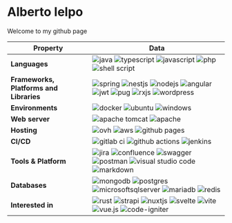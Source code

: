 # Alberto Ielpo
Welcome to my github page

<!--   my-skils -->

| Property                                        | Data                                                                                                                                                                                                                                                                                                                                                                                                                                                                                                                                                                                                                                                                                                                                                                                                                                                                                                                                                                                                                                                                                                                                                                                                                                                                                                                                                                                                                                                                                                                                                                                                                                                                                                                                                                                                            |
|-------------------------------------------------|-----------------------------------------------------------------------------------------------------------------------------------------------------------------------------------------------------------------------------------------------------------------------------------------------------------------------------------------------------------------------------------------------------------------------------------------------------------------------------------------------------------------------------------------------------------------------------------------------------------------------------------------------------------------------------------------------------------------------------------------------------------------------------------------------------------------------------------------------------------------------------------------------------------------------------------------------------------------------------------------------------------------------------------------------------------------------------------------------------------------------------------------------------------------------------------------------------------------------------------------------------------------------------------------------------------------------------------------------------------------------------------------------------------------------------------------------------------------------------------------------------------------------------------------------------------------------------------------------------------------------------------------------------------------------------------------------------------------------------------------------------------------------------------------------------------------|
| **Languages**                              | ![java](https://img.shields.io/badge/java-%23ed8b00.svg?style=plastic&logo=openjdk&logocolor=white) ![typescript](https://img.shields.io/badge/typescript-%23007acc.svg?style=plastic&logo=typescript&logocolor=white) ![javascript](https://img.shields.io/badge/javascript-%23323330.svg?style=plastic&logo=javascript&logocolor=%23f7df1e) ![php](https://img.shields.io/badge/php-%23777bb4.svg?style=plastic&logo=php&logocolor=white) ![shell script](https://img.shields.io/badge/bash-%23121011.svg?style=plastic&logo=gnu-bash&logocolor=white)                                                                                                                                                                                                                                                                                                                                                                                                                                                                                                                                                                                                                                                                                                                                                                                                                                                                                                                                                                                                                                                                                                                                                                                                                                                                                                                                                                                                                                              |
| **Frameworks, Platforms and Libraries**                           | ![spring](https://img.shields.io/badge/spring-%236db33f.svg?style=plastic&logo=spring&logocolor=white) ![nestjs](https://img.shields.io/badge/nestjs-%23e0234e.svg?style=plastic&logo=nestjs&logocolor=white) ![nodejs](https://img.shields.io/badge/node.js-6da55f?style=plastic&logo=node.js&logocolor=white)  ![angular](https://img.shields.io/badge/angular-%23dd0031.svg?style=plastic&logo=angular&logocolor=white)    ![jwt](https://img.shields.io/badge/jwt-black?style=plastic&logo=json%20web%20tokens)         ![pug](https://img.shields.io/badge/pug-fff?style=plastic&logo=pug&logocolor=a86454)                    ![rxjs](https://img.shields.io/badge/rxjs-%23b7178c.svg?style=plastic&logo=reactivex&logocolor=white) ![wordpress](https://img.shields.io/badge/wordpress-%23117ac9.svg?style=plastic&logo=wordpress&logocolor=white)                                                                                                                                                                                                                                                                                                                                                                                                                                                                                                                                                                                                                                                                                                                                                                                                                                                                                                                                            
| **Environments**                                          | ![docker](https://img.shields.io/badge/docker-%230db7ed.svg?style=plastic&logo=docker&logocolor=white) ![ubuntu](https://img.shields.io/badge/ubuntu-e95420?style=plastic&logo=ubuntu&logocolor=white) ![windows](https://img.shields.io/badge/windows-0078d6?style=plastic&logo=windows&logocolor=white)                                                                                                                                                                                                                                                                                                                                                                                                                                                                                                                                                                                                                                                                                                                                                                                                                                                                                                                                              
| **Web server**                                          | ![apache tomcat](https://img.shields.io/badge/tomcat-%23f8dc75.svg?style=plastic&logo=apache-tomcat&logocolor=black) ![apache](https://img.shields.io/badge/httpd-%23d42029.svg?style=plastic&logo=apache&logocolor=white)                                                                                                                                                                                                                                                                                                                                                                                                                                                                                                                                                                                                                                                                                                                                                                                                                                                                                                   
| **Hosting**                                          | ![ovh](https://img.shields.io/badge/ovh-%23123f6d.svg?style=plastic&logo=ovh&logocolor=#123f6d) ![aws](https://img.shields.io/badge/aws-%23ff9900.svg?style=plastic&logo=amazon-aws&logocolor=white) ![github pages](https://img.shields.io/badge/pages-121013?style=plastic&logo=github&logocolor=white)                                                                                                                                                                                                                                                                                                                                                                                                                                                                                                                                                                                                                                                                                                                                                                                                                                                         
| **CI/CD**                                          | ![gitlab ci](https://img.shields.io/badge/gitlab-%23181717.svg?style=plastic&logo=gitlab&logocolor=white) ![github actions](https://img.shields.io/badge/github-%232671e5.svg?style=plastic&logo=githubactions&logocolor=white) ![jenkins](https://img.shields.io/badge/jenkins-%232c5263.svg?style=plastic&logo=jenkins&logocolor=white)                                                                                                                                                                                                                                                                                                                                                                                                                                                                                                                                                                                                                                                                                                                                                                                                                                                         
| **Tools & Platform**                            | ![jira](https://img.shields.io/badge/jira-%230a0fff.svg?style=plastic&logo=jira&logocolor=white) ![confluence](https://img.shields.io/badge/confluence-%23172bf4.svg?style=plastic&logo=confluence&logocolor=white) ![swagger](https://img.shields.io/badge/-swagger-%23clojure?style=plastic&logo=swagger&logocolor=white) ![postman](https://img.shields.io/badge/postman-ff6c37?style=plastic&logo=postman&logocolor=white) ![visual studio code](https://img.shields.io/badge/visual%20studio%20code-0078d7.svg?style=plastic&logo=visual-studio-code&logocolor=white) ![markdown](https://img.shields.io/badge/markdown-%23000000.svg?style=plastic&logo=markdown&logocolor=white)                                                                                                                                                                                                                                                                                                                                                                                                                                                                                                                                                                                                                                                                                                                                                                                                                                                      
| **Databases**                            | ![mongodb](https://img.shields.io/badge/mongodb-%234ea94b.svg?style=plastic&logo=mongodb&logocolor=white) ![postgres](https://img.shields.io/badge/postgres-%23316192.svg?style=plastic&logo=postgresql&logocolor=white) ![microsoftsqlserver](https://img.shields.io/badge/microsoft%20sql%20server-cc2927?style=plastic&logo=microsoft%20sql%20server&logocolor=white) ![mariadb](https://img.shields.io/badge/mariadb-003545?style=plastic&logo=mariadb&logocolor=white)  ![redis](https://img.shields.io/badge/redis-%23dd0031.svg?style=plastic&logo=redis&logocolor=white)                                                                                                                                                                                                                                                                                                                                                                                                                                                                                                                                                                                                                                                                                                                                                                                                                                                     
| **Interested in**                            | ![rust](https://img.shields.io/badge/rust-%23000000.svg?style=plastic&logo=rust&logocolor=white) ![strapi](https://img.shields.io/badge/strapi-%232e7eea.svg?style=plastic&logo=strapi&logocolor=white) ![nuxtjs](https://img.shields.io/badge/nuxt-002e3b?style=plastic&logo=nuxtdotjs&logocolor=#00dc82) ![svelte](https://img.shields.io/badge/svelte-%23f1413d.svg?style=plastic&logo=svelte&logocolor=white) ![vite](https://img.shields.io/badge/vite-%23646cff.svg?style=plastic&logo=vite&logocolor=white) ![vue.js](https://img.shields.io/badge/vuejs-%2335495e.svg?style=plastic&logo=vuedotjs&logocolor=%234fc08d) ![code-igniter](https://img.shields.io/badge/codeigniter-%23ef4223.svg?style=plastic&logo=codeigniter&logocolor=white)   